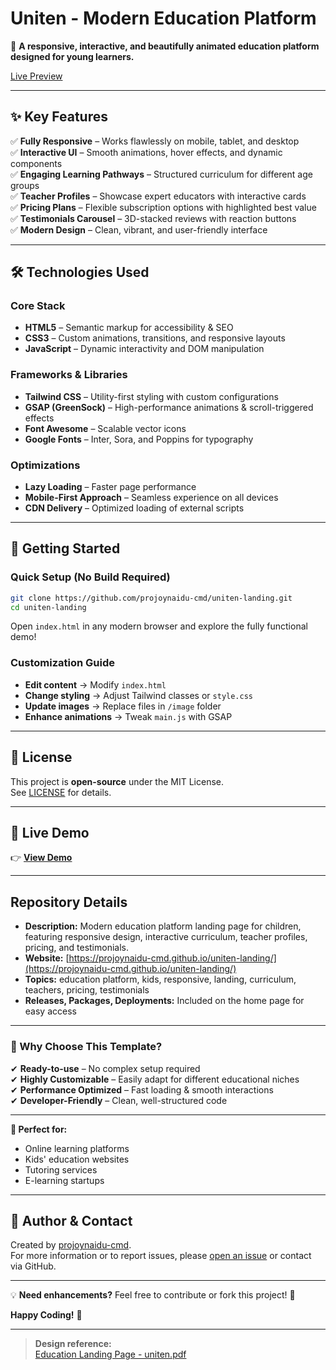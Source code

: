 # **Uniten - Modern Education Platform**

🚀 **A responsive, interactive, and beautifully animated education platform designed for young learners.**

[Live Preview](https://projoynaidu-cmd.github.io/uniten-landing/)

---

## **✨ Key Features**

✅ **Fully Responsive** – Works flawlessly on mobile, tablet, and desktop  
✅ **Interactive UI** – Smooth animations, hover effects, and dynamic components  
✅ **Engaging Learning Pathways** – Structured curriculum for different age groups  
✅ **Teacher Profiles** – Showcase expert educators with interactive cards  
✅ **Pricing Plans** – Flexible subscription options with highlighted best value  
✅ **Testimonials Carousel** – 3D-stacked reviews with reaction buttons  
✅ **Modern Design** – Clean, vibrant, and user-friendly interface

---

## **🛠️ Technologies Used**

### **Core Stack**
- **HTML5** – Semantic markup for accessibility & SEO  
- **CSS3** – Custom animations, transitions, and responsive layouts  
- **JavaScript** – Dynamic interactivity and DOM manipulation

### **Frameworks & Libraries**
- **Tailwind CSS** – Utility-first styling with custom configurations  
- **GSAP (GreenSock)** – High-performance animations & scroll-triggered effects  
- **Font Awesome** – Scalable vector icons  
- **Google Fonts** – Inter, Sora, and Poppins for typography

### **Optimizations**
- **Lazy Loading** – Faster page performance  
- **Mobile-First Approach** – Seamless experience on all devices  
- **CDN Delivery** – Optimized loading of external scripts

---

## **🚀 Getting Started**

### **Quick Setup (No Build Required)**
```bash
git clone https://github.com/projoynaidu-cmd/uniten-landing.git
cd uniten-landing
```
Open `index.html` in any modern browser and explore the fully functional demo!

### **Customization Guide**
- **Edit content** → Modify `index.html`
- **Change styling** → Adjust Tailwind classes or `style.css`
- **Update images** → Replace files in `/image` folder
- **Enhance animations** → Tweak `main.js` with GSAP

---

## **📜 License**
This project is **open-source** under the MIT License.  
See [LICENSE](LICENSE) for details.

---

## **🔗 Live Demo**
👉 **[View Demo](https://projoynaidu-cmd.github.io/uniten-landing/)**

---

## **Repository Details**

- **Description:** Modern education platform landing page for children, featuring responsive design, interactive curriculum, teacher profiles, pricing, and testimonials.
- **Website:** [https://projoynaidu-cmd.github.io/uniten-landing/](https://projoynaidu-cmd.github.io/uniten-landing/)
- **Topics:** education platform, kids, responsive, landing, curriculum, teachers, pricing, testimonials
- **Releases, Packages, Deployments:** Included on the home page for easy access

---

### **🌟 Why Choose This Template?**
✔ **Ready-to-use** – No complex setup required  
✔ **Highly Customizable** – Easily adapt for different educational niches  
✔ **Performance Optimized** – Fast loading & smooth interactions  
✔ **Developer-Friendly** – Clean, well-structured code

---

**🎯 Perfect for:**
- Online learning platforms
- Kids' education websites
- Tutoring services
- E-learning startups

---

## **👤 Author & Contact**

Created by [projoynaidu-cmd](https://github.com/projoynaidu-cmd).  
For more information or to report issues, please [open an issue](https://github.com/projoynaidu-cmd/uniten-landing/issues) or contact via GitHub.

---

💡 **Need enhancements?** Feel free to contribute or fork this project! 🚀

**Happy Coding!** 🎉

---
> **Design reference:**  
> [Education Landing Page - uniten.pdf](figma-file/Education%20Landing%20Page%20-%20uniten.pdf)